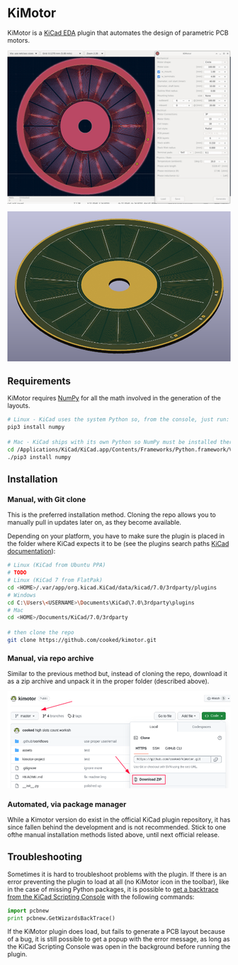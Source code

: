 # KiMotor  

KiMotor is a [KiCad EDA](https://www.kicad.org/) plugin that automates the design of parametric PCB motors.

![Alt text](assets/kimotor_01.png)

![Alt text](assets/kimotor_02.png)

## Requirements

KiMotor requires [NumPy](https://numpy.org/) for all the math involved in the generation of the layouts.

```bash
# Linux - KiCad uses the system Python so, from the console, just run:
pip3 install numpy

# Mac - KiCad ships with its own Python so NumPy must be installed there:
cd /Applications/KiCad/KiCad.app/Contents/Frameworks/Python.framework/Versions/3.9
./pip3 install numpy
```


## Installation

### Manual, with Git clone

This is the preferred installation method. Cloning the repo allows you to manually pull in updates later on, as they become available.

Depending on your platform, you have to make sure the plugin is placed in the folder where KiCad expects it to be (see the plugins search paths [KiCad documentation](https://dev-docs.kicad.org/en/apis-and-binding/pcbnew/)):

```bash
# Linux (KiCad from Ubuntu PPA)
# TODO
# Linux (KiCad 7 from FlatPak)
cd <HOME>/.var/app/org.kicad.KiCad/data/kicad/7.0/3rdparty/plugins
# Windows
cd C:\Users\<USERNAME>\Documents\KiCad\7.0\3rdparty\plugins
# Mac 
cd <HOME>/Documents/KiCad/7.0/3rdparty

# then clone the repo
git clone https://github.com/cooked/kimotor.git
```

### Manual, via repo archive

Similar to the previous method but, instead of cloning the repo, download it as a zip archive and unpack it in the proper folder (described above).

![Alt text](assets/install-archive-01.png)


### Automated, via package manager

While a Kimotor version do exist in the official KiCad plugin repository, it has since 
fallen behind the development and is not recommended. 
Stick to one ofthe manual installation methods listed above, until next official release.

## Troubleshooting

Sometimes it is hard to troubleshoot problems with the plugin.
If there is an error preventing the plugin to load at all (no KiMotor icon in the toolbar), like in the case of missing Python packages, it is possible to [get a backtrace from the KiCad Scripting Console](https://forum.kicad.info/t/getting-started-using-python-scripts/14765/2) with the following commands:

```python
import pcbnew
print pcbnew.GetWizardsBackTrace()
```

If the KiMotor plugin does load, but fails to generate a PCB layout because of a bug, it is still possible to get a popup with the error message, as long as the KiCad Scripting Console was open in the background before running the plugin.



